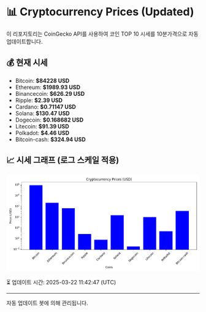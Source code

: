 
# 📊 Cryptocurrency Prices (Updated)

이 리포지토리는 CoinGecko API를 사용하여 코인 TOP 10 시세를 10분가격으로 자동 업데이트합니다.

## 💰 현재 시세
- Bitcoin: **$84228 USD**
- Ethereum: **$1989.93 USD**
- Binancecoin: **$626.29 USD**
- Ripple: **$2.39 USD**
- Cardano: **$0.71147 USD**
- Solana: **$130.47 USD**
- Dogecoin: **$0.168682 USD**
- Litecoin: **$91.39 USD**
- Polkadot: **$4.46 USD**
- Bitcoin-cash: **$324.94 USD**

## 📈 시세 그래프 (로그 스케일 적용)
![Crypto Prices](crypto_prices.png)

⏳ 업데이트 시간: 2025-03-22 11:42:47 (UTC)

---
자동 업데이트 봇에 의해 관리됩니다.
